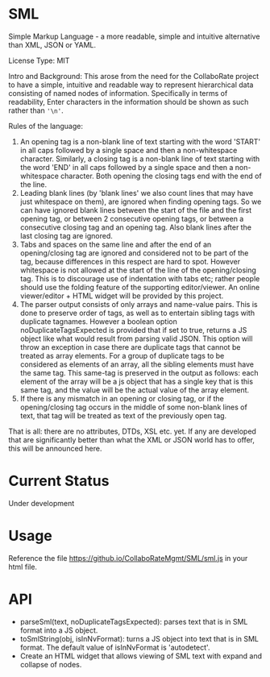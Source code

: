 
# SML
Simple Markup Language - a more readable, simple and intuitive alternative than XML, JSON or YAML.

License Type: MIT 

Intro and Background: This arose from the need for the CollaboRate project to have a simple, intuitive and readable way to represent hierarchical data consisting of named nodes of information. Specifically in terms of readability, Enter characters in the information should be shown as such rather than `'\n'`.

Rules of the language:
1. An opening tag is a non-blank line of text starting with the word 'START' in all caps followed by a single space and then a non-whitespace character. Similarly, a closing tag is a non-blank line of text starting with the word 'END' in all caps followed by a single space and then a non-whitespace character. Both opening the closing tags end with the end of the line.
2. Leading blank lines (by 'blank lines' we also count lines that may have just whitespace on them), are ignored when finding opening tags. So we can have ignored blank lines between the start of the file and the first opening tag, or between 2 consecutive opening tags, or between a consecutive closing tag and an opening tag. Also blank lines after the last closing tag are ignored.
3. Tabs and spaces on the same line and after the end of an opening/closing tag are ignored and considered not to be part of the tag, because differences in this respect are hard to spot. However whitespace is not allowed at the start of the line of the opening/closing tag. This is to discourage use of indentation with tabs etc; rather people should use the folding feature of the supporting editor/viewer. An online viewer/editor + HTML widget will be provided by this project.
4. The parser output consists of only arrays and name-value pairs. This is done to preserve order of tags, as well as  to entertain sibling tags with duplicate tagnames. However a boolean option noDuplicateTagsExpected is provided that if set to true, returns a JS object like what would result from parsing valid JSON. This option will throw an exception in case there are duplicate tags that cannot be treated as array elements. For a group of duplicate tags to be considered as elements of an array, all the sibling elements must have the same tag. This same-tag is preserved in the output as follows: each element of the array will be a js object that has a single key that is this same tag, and the value will be the actual value of the array element.
5. If there is any mismatch in an opening or closing tag, or if the opening/closing tag occurs in the middle of some non-blank lines of text, that tag will be treated as text of the previously open tag.
 
 That is all: there are no attributes, DTDs, XSL etc. yet. If any are developed that are significantly better than what the XML or JSON world has to offer, this will be announced here.

# Current Status
Under development

# Usage
Reference the file https://github.io/CollaboRateMgmt/SML/sml.js in your html file. 

# API
 - parseSml(text, noDuplicateTagsExpected): parses text that is in SML format into a JS object.
 - toSmlString(obj, isInNvFormat): turns a JS object into text that is in SML format. The default value of isInNvFormat is 'autodetect'.
 - Create an HTML widget that allows viewing of SML text with expand and collapse of nodes.
